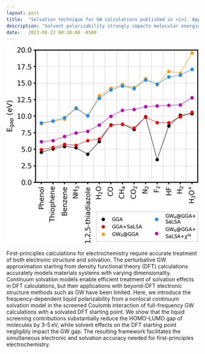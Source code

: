 ```yaml
---
layout: post
title:  "Solvation technique for GW calculations published in <i>J. App. Phys.</i>"
description: "Solvent polarizability strongly impacts molecular energies at the GW level."
date:   2023-08-22 08:30:00 -0500
---
```


<p style="text-align: center;">
<img alt="Solvated GW" src="/images/news/SolvatedGW.jpg"/>
</p>

First-principles calculations for electrochemistry require accurate treatment of both electronic structure and solvation. The perturbative GW approximation starting from density functional theory (DFT) calculations accurately models materials systems with varying dimensionality. Continuum solvation models enable efficient treatment of solvation effects in DFT calculations, but their applications with beyond-DFT electronic structure methods such as GW have been limited. Here, we introduce the frequency-dependent liquid polarizability from a nonlocal continuum solvation model in the screened Coulomb interaction of full-frequency GW calculations with a solvated DFT starting point. We show that the liquid screening contributions substantially reduce the HOMO–LUMO gap of molecules by 3–5 eV, while solvent effects on the DFT starting point negligibly impact the GW gap. The resulting framework facilitates the simultaneous electronic and solvation accuracy needed for first-principles electrochemistry.
